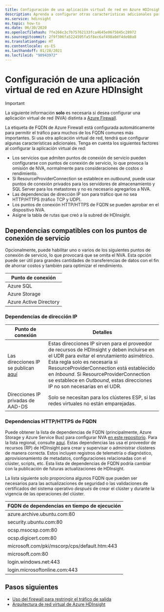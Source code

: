 ```yaml
---
title: Configuración de una aplicación virtual de red en Azure HDInsight
description: Aprenda a configurar otras características adicionales para el dispositivo virtual de red en Azure HDInsight.
ms.service: hdinsight
ms.topic: how-to
ms.date: 06/30/2020
ms.openlocfilehash: 7fe266c3c7b75762133fca4645e0675845c28972
ms.sourcegitcommit: 2f9f306fa5224595fa5f8ec6af498a0df4de08a8
ms.translationtype: HT
ms.contentlocale: es-ES
ms.lasthandoff: 01/28/2021
ms.locfileid: "98943972"
---
```

# <a name="configure-network-virtual-appliance-in-azure-hdinsight"></a>Configuración de una aplicación virtual de red en Azure HDInsight

> [!Important]
> La siguiente información **solo** es necesaria si desea configurar una aplicación virtual de red (NVA) distinta a [Azure Firewall](./hdinsight-restrict-outbound-traffic.md).

La etiqueta de FQDN de Azure Firewall está configurada automáticamente para permitir el tráfico para muchos de los FQDN comunes más importantes. Si usa otra aplicación virtual de red, tendrá que configurar algunas características adicionales. Tenga en cuenta los siguientes factores al configurar la aplicación virtual de red:

* Los servicios que admiten puntos de conexión de servicio pueden configurarse con puntos de conexión de servicio, lo que provoca la omisión de NVA, normalmente para consideraciones de costos o rendimiento.
* Si ResourceProviderConnection se establece en *outbound*, puede usar puntos de conexión privados para los servidores de almacenamiento y SQL Server para los metastores y no es necesario agregarlos a NVA.
* Las dependencias de dirección IP son para tráfico que no sea HTTP/HTTPS (tráfico TCP y UDP).
* Los puntos de conexión HTTP/HTTPS de FQDN se pueden aprobar en el dispositivo NVA.
* Asigne la tabla de rutas que creó a la subred de HDInsight.

## <a name="service-endpoint-capable-dependencies"></a>Dependencias compatibles con los puntos de conexión de servicio

Opcionalmente, puede habilitar uno o varios de los siguientes puntos de conexión de servicio, lo que provocará que se omita el NVA. Esta opción puede ser útil para grandes cantidades de transferencias de datos con el fin de ahorrar costos y también para optimizar el rendimiento. 

| **Punto de conexión** |
|---|
| Azure SQL |
| Azure Storage |
| Azure Active Directory |

### <a name="ip-address-dependencies"></a>Dependencias de dirección IP

| **Punto de conexión** | **Detalles** |
|---|---|
| Las direcciones IP se publican [aquí](hdinsight-management-ip-addresses.md) | Estas direcciones IP sirven para el proveedor de recursos de HDInsight y deben incluirse en el UDR para evitar el enrutamiento asimétrico. Esta regla solo es necesaria si ResourceProviderConnection está establecido en *Inbound*. Si ResourceProviderConnection se establece en *Outbound*, estas direcciones IP no son necesarias en el UDR.  |
| Direcciones IP privadas de AAD-DS | Solo se necesitan para los clústeres ESP, si las redes virtuales no están emparejadas.|


### <a name="fqdn-httphttps-dependencies"></a>Dependencias HTTP/HTTPS de FQDN

Puede obtener la lista de dependencias de FQDN (principalmente, Azure Storage y Azure Service Bus) para configurar NVA [en este repositorio](https://github.com/Azure-Samples/hdinsight-fqdn-lists/). Para la lista regional, consulte [aquí](https://github.com/Azure-Samples/hdinsight-fqdn-lists/tree/master/Regional). Estas dependencias las usa el proveedor de recursos (RP) de HDInsight para crear y supervisar o administrar clústeres de manera correcta. Estos incluyen registros de telemetría o diagnóstico, aprovisionamiento de metadatos, configuraciones relacionadas con el clúster, scripts, etc. Esta lista de dependencias de FQDN podría cambiar con la publicación de futuras actualizaciones de HDInsight.

La lista siguiente solo proporciona algunos FQDN que pueden ser necesarios para las actualizaciones de seguridad o las validaciones de certificados del sistema operativo *después* de crear el clúster y durante la vigencia de las operaciones del clúster.

| **FQDN de dependencias en tiempo de ejecución**                                                          |
|---|
| azure.archive.ubuntu.com:80                                           |
| security.ubuntu.com:80                                                |
| ocsp.msocsp.com:80                                                    |
| ocsp.digicert.com:80                                                  |
| microsoft.com/pki/mscorp/cps/default.htm:443                                      |
| microsoft.com:80                                                      |
|login.windows.net:443                                                  |
|login.microsoftonline.com:443                                          |

## <a name="next-steps"></a>Pasos siguientes

* [Uso del firewall para restringir el tráfico de salida](./hdinsight-restrict-outbound-traffic.md)
* [Arquitectura de red virtual de Azure HDInsight](hdinsight-virtual-network-architecture.md)
